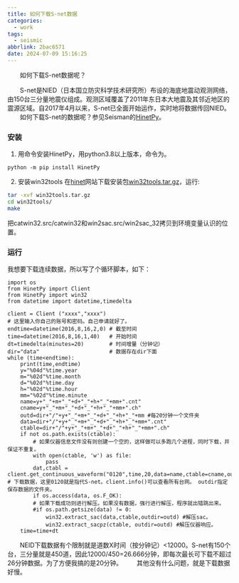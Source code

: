 ```yaml
---
title: 如何下载S-net数据
categories:
  - work
tags:
  - seismic
abbrlink: 2bac6571
date: 2024-07-09 15:16:25
---
```

&emsp;&emsp;如何下载S-net数据呢？
<!--less-->
&emsp;&emsp;S-net是NIED（日本国立防灾科学技术研究所）布设的海底地震动观测网络，由150台三分量地震仪组成。观测区域覆盖了2011年东日本大地震及其邻近地区的震源区域。自2017年4月以来，S-net已全面开始运作，实时地将数据传回NIED。
&emsp;&emsp;如何下载S-net的数据呢？参见Seisman的[HinetPy](https://seisman.github.io/HinetPy/)。
### 安装
1. 用命令安装HinetPy，用python3.8以上版本，命令为。
```
python -m pip install HinetPy
```
2. 安装win32tools
在[hinet](https://hinetwww11.bosai.go.jp/auth/manual/?LANG=en)网站下载安装包[win32tools.tar.gz](https://hinetwww11.bosai.go.jp/auth/manual/dlDialogue.php?r=win32tools)，运行:
```bash
tar -xvf win32tools.tar.gz
cd win32tools/
make
```
把catwin32.src/catwin32和win2sac.src/win2sac_32拷贝到环境变量认识的位置。
### 运行
我想要下载连续数据，所以写了个循环脚本，如下：
```
import os
from HinetPy import Client
from HinetPy import win32
from datetime import datetime,timedelta

client = Client ("xxxx","xxxx")
# 这里输入你自己的账号和密码。自己申请就好了。
endtime=datetime(2016,8,16,2,0) # 截至时间
time=datetime(2016,8,16,1,40)   # 开始时间
dt=timedelta(minutes=20)        # 时间增量（分钟记）
dir="data"                      # 数据存在dir下面
while (time<endtime):
    print(time,endtime)
    y="%04d"%time.year
    m="%02d"%time.month
    d="%02d"%time.day
    h="%02d"%time.hour
    mm="%02d"%time.minute
    name=y+"_"+m+"_"+d+"_"+h+"_"+mm+".cnt"
    cname=y+"_"+m+"_"+d+"_"+h+"_"+mm+".ch"
    outd=dir+"/"+y+"_"+m+"_"+d+"_"+h+"_"+mm #每20分钟一个文件夹
    data=dir+"/"+y+"_"+m+"_"+d+"_"+h+"_"+mm+".cnt"
    ctable=dir+"/"+y+"_"+m+"_"+d+"_"+h+"_"+mm+".ch"
    if not os.path.exists(ctable):
        # 如果仪器信息文件没有则创建一个空的，这样做可以多跑几个进程，同时下载，并保证不重复。
        with open(ctable, 'w') as file:
            pass
        dat,ctabl = client.get_continuous_waveform("0120",time,20,data=name,ctable=cname,outdir=dir) # 下载数据，这里0120就是指代S-net。client.info()可以查看所有台网。 outdir指定保存数据的文件夹。
        if os.access(data, os.F_OK):
        # 如果下载成功则进行解压。如果没有数据，强行进行解压，程序就出错跳出来。
        #if os.path.getsize(data) != 0:
            win32.extract_sac(data,ctable,outdir=outd) #解压sac。
            win32.extract_sacpz(ctable, outdir=outd) #解压仪器响应。
    time=time+dt
```
&emsp;&emsp;NEID下载数据有个限制就是道数X时间（按分钟记）<12000。S-net有150个台，三分量就是450道，因此12000/450=26.666分钟，即每次最长可下载不超过26分钟数据。为了方便我搞的是20分钟。
&emsp;&emsp;其他没有什么问题，就是下载数据好慢。
